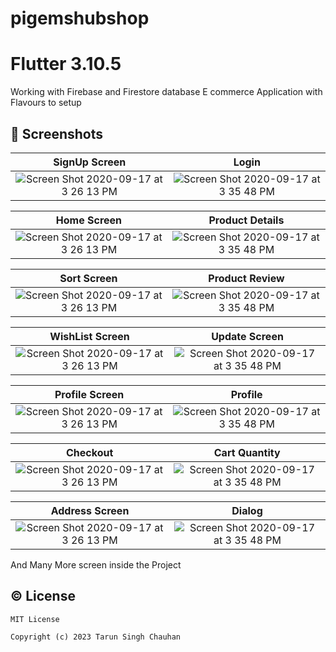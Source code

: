 # pigemshubshop
# Flutter 3.10.5

Working with Firebase and Firestore database
E commerce Application with Flavours to setup 

## 📱 Screenshots


| SignUp Screen                                              |                                                   Login                                      |
|:----------------------------------------------------------------------------------------------------------------------:|:--------------------------------------------------------------------------------------------------------------:|
| <img width alt="Screen Shot 2020-09-17 at 3 26 13 PM" src="https://github.com/tarunchauhan97/pigemshub-open/assets/30916033/7c8e5b91-a1eb-40bb-9f2a-5a2a12915509">|<img alt="Screen Shot 2020-09-17 at 3 35 48 PM" src="https://github.com/tarunchauhan97/pigemshub-open/assets/30916033/2396e0b3-608b-48af-b8f1-fbe4d3ca4bff">|



|  Home Screen                                        |                                                   Product Details                                 |
|:----------------------------------------------------------------------------------------------------------------------:|:--------------------------------------------------------------------------------------------------------------:|
| <img width alt="Screen Shot 2020-09-17 at 3 26 13 PM" src="https://github.com/tarunchauhan97/pigemshub-open/assets/30916033/b00c1318-a35b-4282-b75a-376c97eae134">|<img alt="Screen Shot 2020-09-17 at 3 35 48 PM" src="https://github.com/tarunchauhan97/pigemshub-open/assets/30916033/261f6c9d-f827-4988-b01d-31c743ceae38">|



|  Sort Screen                                        |                                                 Product Review                                 |
|:----------------------------------------------------------------------------------------------------------------------:|:--------------------------------------------------------------------------------------------------------------:|
| <img width alt="Screen Shot 2020-09-17 at 3 26 13 PM" src="https://github.com/tarunchauhan97/pigemshub-open/assets/30916033/ab3b409a-bcac-420c-8575-ebb3a8dc69fc">|<img alt="Screen Shot 2020-09-17 at 3 35 48 PM" src="https://github.com/tarunchauhan97/pigemshub-open/assets/30916033/e7edd7dd-c759-46ce-82a2-1e5cf1cbfa71">|



|  WishList Screen                                        |                                                   Update Screen                               |
|:----------------------------------------------------------------------------------------------------------------------:|:--------------------------------------------------------------------------------------------------------------:|
| <img width alt="Screen Shot 2020-09-17 at 3 26 13 PM" src="https://github.com/tarunchauhan97/pigemshub-open/assets/30916033/bc7f1c2f-d563-4b09-a17f-2872440deaad">|<img alt="Screen Shot 2020-09-17 at 3 35 48 PM" src="https://github.com/tarunchauhan97/pigemshub-open/assets/30916033/cb356bd4-b0ae-4d17-be47-8eaabf58d749">|




|  Profile Screen                                        |                                                   Profile                                 |
|:----------------------------------------------------------------------------------------------------------------------:|:--------------------------------------------------------------------------------------------------------------:|
| <img width alt="Screen Shot 2020-09-17 at 3 26 13 PM" src="https://github.com/tarunchauhan97/pigemshub-open/assets/30916033/341346a9-5a6e-48d6-809e-01334312d9ca">|<img alt="Screen Shot 2020-09-17 at 3 35 48 PM" src="https://github.com/tarunchauhan97/pigemshub-open/assets/30916033/e6280743-4fcd-40f8-93c2-2b75071a537c">|




|  Checkout                                        |                                                   Cart Quantity                                 |
|:----------------------------------------------------------------------------------------------------------------------:|:--------------------------------------------------------------------------------------------------------------:|
| <img width alt="Screen Shot 2020-09-17 at 3 26 13 PM" src="https://github.com/tarunchauhan97/pigemshub-open/assets/30916033/689c19a1-a582-4554-bd98-186675579742">|<img alt="Screen Shot 2020-09-17 at 3 35 48 PM" src="https://github.com/tarunchauhan97/pigemshub-open/assets/30916033/1bdbf035-9a91-4276-b23d-8419c0b1f9fc">|



|  Address Screen                                        |                                                   Dialog                                 |
|:----------------------------------------------------------------------------------------------------------------------:|:--------------------------------------------------------------------------------------------------------------:|
| <img width alt="Screen Shot 2020-09-17 at 3 26 13 PM" src="https://github.com/tarunchauhan97/pigemshub-open/assets/30916033/f64b96a5-33c1-479c-ae59-2253f601a04f">|<img alt="Screen Shot 2020-09-17 at 3 35 48 PM" src="https://github.com/tarunchauhan97/pigemshub-open/assets/30916033/31b911b4-303c-4324-95f1-2b7b207655cc">|




And Many More screen inside the Project

## © License 

```
MIT License

Copyright (c) 2023 Tarun Singh Chauhan
